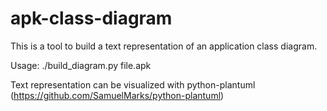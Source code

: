 # apk-class-diagram

This is a tool to build a text representation of an application class diagram.

Usage:
./build_diagram.py file.apk

Text representation can be visualized with python-plantuml (https://github.com/SamuelMarks/python-plantuml)
